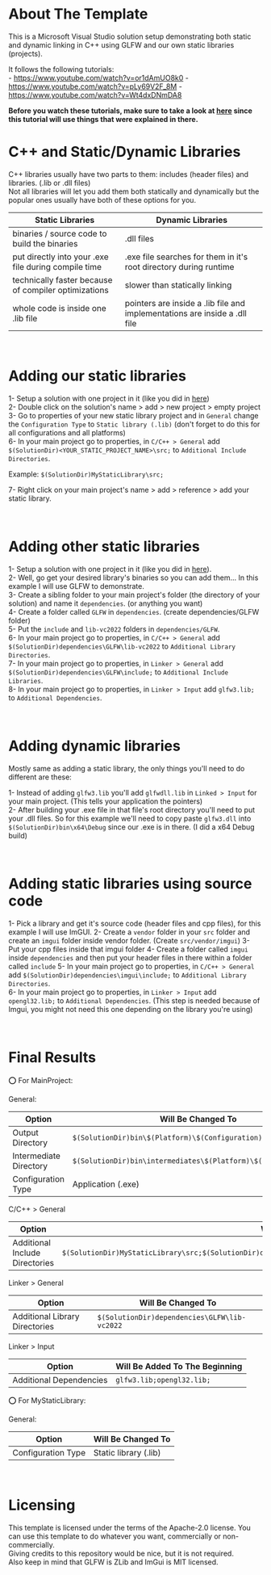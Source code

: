 



# About The Template

This is a Microsoft Visual Studio solution setup demonstrating both static and dynamic linking in C++ using GLFW and our own static libraries (projects).  


It follows the following tutorials:  
    - https://www.youtube.com/watch?v=or1dAmUO8k0
    - https://www.youtube.com/watch?v=pLy69V2F_8M
    - https://www.youtube.com/watch?v=Wt4dxDNmDA8  


<b>Before you watch these tutorials, make sure to take a look at <a href="https://github.com/oziris78/cpp-single-project-template">here</a> since this tutorial will use things that were explained in there.</b>



# C++ and Static/Dynamic Libraries

C++ libraries usually have two parts to them: includes (header files) and libraries. (.lib or .dll files)  
Not all libraries will let you add them both statically and dynamically but the popular ones usually have both of these options for you.  

| Static Libraries  | Dynamic Libraries  |
| ----------------- | ----------------- |
| binaries / source code to build the binaries  | .dll files |
| put directly into your .exe file during compile time  | .exe file searches for them in it's root directory during runtime |
| technically faster because of compiler optimizations  | slower than statically linking |
| whole code is inside one .lib file | pointers are inside a .lib file and implementations are inside a .dll file |


<br>

# Adding our static libraries

1- Setup a solution with one project in it (like you did in <a href="https://github.com/oziris78/cpp-project-template">here</a>)  
2- Double click on the solution's name > add > new project > empty project  
3- Go to properties of your new static library project and in `General` change the `Configuration Type` to `Static library (.lib)` (don't forget to do this for all configurations and all platforms)  
6- In your main project go to properties, in `C/C++ > General` add `$(SolutionDir)<YOUR_STATIC_PROJECT_NAME>\src;` to `Additional Include Directories`.  

Example: `$(SolutionDir)MyStaticLibrary\src;`  

7- Right click on your main project's name > add > reference > add your static library.  


<br>


# Adding other static libraries

1- Setup a solution with one project in it (like you did in <a href="https://github.com/oziris78/cpp-single-project-template">here</a>).  
2- Well, go get your desired library's binaries so you can add them... In this example I will use GLFW to demonstrate.  
3- Create a sibling folder to your main project's folder (the directory of your solution) and name it `dependencies`. (or anything you want)  
4- Create a folder called `GLFW` in `dependencies`. (create dependencies/GLFW folder)  
5- Put the `include` and `lib-vc2022` folders in `dependencies/GLFW`.  
6- In your main project go to properties, in `C/C++ > General` add `$(SolutionDir)dependencies\GLFW\lib-vc2022` to `Additional Library Directories`.  
7- In your main project go to properties, in `Linker > General` add `$(SolutionDir)dependencies\GLFW\include;` to `Additional Include Libraries`.  
8- In your main project go to properties, in `Linker > Input` add `glfw3.lib;` to `Additional Dependencies`.  


<br>



# Adding dynamic libraries

Mostly same as adding a static library, the only things you'll need to do different are these:  

1- Instead of adding `glfw3.lib` you'll add `glfwdll.lib` in `Linked > Input` for your main project. (This tells your application the pointers)  
2- After building your .exe file in that file's root directory you'll need to put your .dll files. So for this example we'll need to copy paste `glfw3.dll` into `$(SolutionDir)bin\x64\Debug` since our .exe is in there. (I did a x64 Debug build)  


<br>


# Adding static libraries using source code

1- Pick a library and get it's source code (header files and cpp files), for this example I will use ImGUI.
2- Create a `vendor` folder in your `src` folder and create an `imgui` folder inside vendor folder. (Create `src/vendor/imgui`)
3- Put your cpp files inside that imgui folder
4- Create a folder called `imgui` inside `dependencies` and then put your header files in there within a folder called `include`
5- In your main project go to properties, in `C/C++ > General` add `$(SolutionDir)dependencies\imgui\include;` to `Additional Library Directories`.  
6- In your main project go to properties, in `Linker > Input` add `opengl32.lib;` to `Additional Dependencies`. (This step is needed because of Imgui, you might not need this one depending on the library you're using)  


<br>


# Final Results

⭕ For MainProject:

General:

| Option  | Will Be Changed To  |
| ------------- | ------------- |
| Output Directory  | `$(SolutionDir)bin\$(Platform)\$(Configuration)\`  |
| Intermediate Directory  | `$(SolutionDir)bin\intermediates\$(Platform)\$(Configuration)\`  |
| Configuration Type  | Application (.exe) |

C/C++ > General

| Option  | Will Be Changed To  |
| ------------- | ------------- |
| Additional Include Directories  | `$(SolutionDir)MyStaticLibrary\src;$(SolutionDir)dependencies\GLFW\include;$(SolutionDir)dependencies\imgui\include;`  |

Linker > General

| Option  | Will Be Changed To  |
| ------------- | ------------- |
| Additional Library Directories  | `$(SolutionDir)dependencies\GLFW\lib-vc2022`  |

Linker > Input

| Option  | Will Be Added To The Beginning  |
| ------------- | ------------- |
| Additional Dependencies  | `glfw3.lib;opengl32.lib;`  |

  

⭕ For MyStaticLibrary:

General:

| Option  | Will Be Changed To  |
| ------------- | ------------- |
| Configuration Type  | Static library (.lib) |



<br>


# Licensing

This template is licensed under the terms of the Apache-2.0 license. You can use this template to do whatever you want, commercially or non-commercially.  
Giving credits to this repository would be nice, but it is not required.  
Also keep in mind that GLFW is ZLib and ImGui is MIT licensed.


